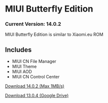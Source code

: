 # MIUI Butterfly Edition

### Current Version: 14.0.2
MIUI Butterfly Edition is similar to Xiaomi.eu ROM
## Includes
- MIUI CN File Manager
- MIUI Theme
- MIUI AOD
- MIUI CN Control Center

[Download 14.0.2 (Max 1MB/s)](https://t.me/miuimod_fleur_chat/)

[Download 13.0.4 (Google Drive)](https://drive.google.com/file/d/1p7vilNbB5gWhG3nQf_CCEwD8tGbw78c3/view)
